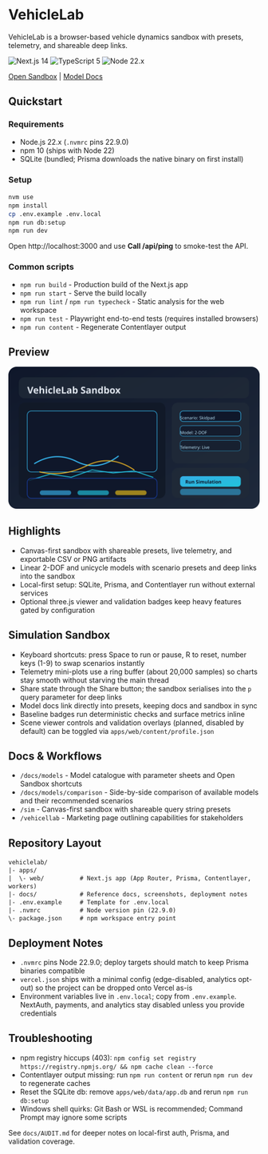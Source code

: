 # VehicleLab

VehicleLab is a browser-based vehicle dynamics sandbox with presets, telemetry, and shareable deep links.

![Next.js 14](https://img.shields.io/badge/Next.js-14-000000?style=flat-square&logo=next.js&logoColor=white)
![TypeScript 5](https://img.shields.io/badge/TypeScript-5-3178c6?style=flat-square&logo=typescript&logoColor=white)
![Node 22.x](https://img.shields.io/badge/Node-22.x-43853d?style=flat-square&logo=node.js&logoColor=white)

[Open Sandbox](/sim) | [Model Docs](/docs/models)

## Quickstart

### Requirements
- Node.js 22.x (`.nvmrc` pins 22.9.0)
- npm 10 (ships with Node 22)
- SQLite (bundled; Prisma downloads the native binary on first install)

### Setup
```bash
nvm use
npm install
cp .env.example .env.local
npm run db:setup
npm run dev
```
Open http://localhost:3000 and use **Call /api/ping** to smoke-test the API.

### Common scripts
- `npm run build` - Production build of the Next.js app
- `npm run start` - Serve the build locally
- `npm run lint` / `npm run typecheck` - Static analysis for the web workspace
- `npm run test` - Playwright end-to-end tests (requires installed browsers)
- `npm run content` - Regenerate Contentlayer output

## Preview

![Sandbox overview](./docs/screenshots/sandbox-overview.svg)

## Highlights
- Canvas-first sandbox with shareable presets, live telemetry, and exportable CSV or PNG artifacts
- Linear 2-DOF and unicycle models with scenario presets and deep links into the sandbox
- Local-first setup: SQLite, Prisma, and Contentlayer run without external services
- Optional three.js viewer and validation badges keep heavy features gated by configuration

## Simulation Sandbox
- Keyboard shortcuts: press Space to run or pause, R to reset, number keys (1-9) to swap scenarios instantly
- Telemetry mini-plots use a ring buffer (about 20,000 samples) so charts stay smooth without starving the main thread
- Share state through the Share button; the sandbox serialises into the `p` query parameter for deep links
- Model docs link directly into presets, keeping docs and sandbox in sync
- Baseline badges run deterministic checks and surface metrics inline
- Scene viewer controls and validation overlays (planned, disabled by default) can be toggled via `apps/web/content/profile.json`

## Docs & Workflows
- `/docs/models` - Model catalogue with parameter sheets and Open Sandbox shortcuts
- `/docs/models/comparison` - Side-by-side comparison of available models and their recommended scenarios
- `/sim` - Canvas-first sandbox with shareable query string presets
- `/vehicellab` - Marketing page outlining capabilities for stakeholders

## Repository Layout
```
vehiclelab/
|- apps/
|  \- web/          # Next.js app (App Router, Prisma, Contentlayer, workers)
|- docs/            # Reference docs, screenshots, deployment notes
|- .env.example     # Template for .env.local
|- .nvmrc           # Node version pin (22.9.0)
\- package.json     # npm workspace entry point
```

## Deployment Notes
- `.nvmrc` pins Node 22.9.0; deploy targets should match to keep Prisma binaries compatible
- `vercel.json` ships with a minimal config (edge-disabled, analytics opt-out) so the project can be dropped onto Vercel as-is
- Environment variables live in `.env.local`; copy from `.env.example`. NextAuth, payments, and analytics stay disabled unless you provide credentials

## Troubleshooting
- npm registry hiccups (403): `npm config set registry https://registry.npmjs.org/ && npm cache clean --force`
- Contentlayer output missing: run `npm run content` or rerun `npm run dev` to regenerate caches
- Reset the SQLite db: remove `apps/web/data/app.db` and rerun `npm run db:setup`
- Windows shell quirks: Git Bash or WSL is recommended; Command Prompt may ignore some scripts

See `docs/AUDIT.md` for deeper notes on local-first auth, Prisma, and validation coverage.
